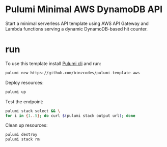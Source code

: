 # Pulumi Minimal AWS DynamoDB API

Start a minimal serverless API template using AWS API Gateway and Lambda functions serving a dynamic DynamoDB-based hit counter.

# run

To use this template install [Pulumi cli](https://www.pulumi.com/docs/get-started/install/) and run:

```bash
pulumi new https://github.com/binzcodes/pulumi-template-aws
```

Deploy resources:

```bash
pulumi up
```

Test the endpoint:

```bash
pulumi stack select && \
for i in {1..5}; do curl $(pulumi stack output url); done
```

Clean up resources:

```bash
pulumi destroy
pulumi stack rm
```
